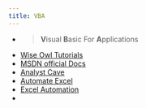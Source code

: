 ```yaml
---
title: VBA
---
```


-
  > **V**isual **B**asic For **A**pplications
- [Wise Owl Tutorials](https://www.youtube.com/c/WiseOwlTutorials)
- [MSDN official Docs](https://docs.microsoft.com/en-us/office/vba/api/overview/excel)
- [Analyst Cave](https://analystcave.com/excel-vba-tutorial/)
- [Automate Excel](https://www.automateexcel.com/learn-vba-tutorial/)
- [Excel Automation](https://www.rondebruin.nl/win/s1/outlook/mail.htm)
-